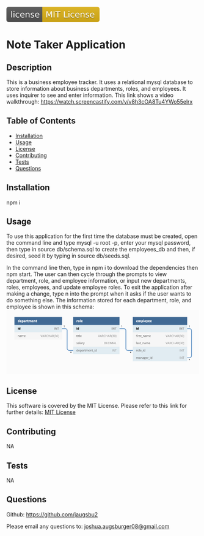 ![license badge](/images/license-MIT-License-yellow.svg)

  # Note Taker Application

  ## Description

  This is a business employee tracker. It uses a relational mysql database to store information about business departments, roles, and employees. It uses inquirer to see and enter information. This link shows a video walkthrough: https://watch.screencastify.com/v/v8h3cOA8Tu4YWo55elrx

  ## Table of Contents
  
  - [Installation](#installation)
  - [Usage](#usage)
  - [License](#license)
  - [Contributing](#contributing)
  - [Tests](#tests)
  - [Questions](#questions)
  
  ## Installation
  
  npm i
  
  ## Usage
  
  To use this application for the first time the database must be created, open the command line and type mysql -u root -p, enter your mysql password, then type in source db/schema.sql to create the employees_db and then, if desired, seed it by typing in source db/seeds.sql. 

  In the command line then, type in npm i to download the dependencies then npm start. The user can then cycle through the prompts to view department, role, and employee information, or input new departments, roles, employees, and update employee roles. To exit the application after making a change, type n into the prompt when it asks if the user wants to do something else. The information stored for each department, role, and employee is shown in this schema:
  ![schema](/images/schema.png)

  ## License

  This software is covered by the MIT License. Please refer to this link for further details: 
  [MIT License](https://opensource.org/licenses/MIT)
  
  ## Contributing

  NA
  
  ## Tests

  NA
  
  ## Questions

  Github: https://github.com/jaugsbu2

  Please email any questions to: joshua.augsburger08@gmail.com

